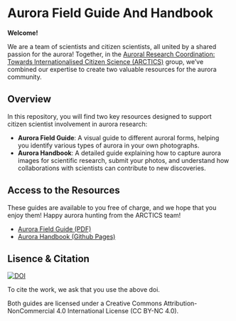 # Aurora Field Guide And Handbook

**Welcome!**

We are a team of scientists and citizen scientists, all united by a shared passion for the aurora! Together, in the [Auroral Research Coordination: Towards Internationalised Citizen Science (ARCTICS)](https://collab.issibern.ch/arctics/) group, we’ve combined our expertise to create two valuable resources for the aurora community.

## Overview

In this repository, you will find two key resources designed to support citizen scientist involvement in aurora research:

- **Aurora Field Guide**: A visual guide to different auroral forms, helping you identify various types of aurora in your own photographs.
- **Aurora Handbook**: A detailed guide explaining how to capture aurora images for scientific research, submit your photos, and understand how collaborations with scientists can contribute to new discoveries.

## Access to the Resources

These guides are available to you free of charge, and we hope that you enjoy them! Happy aurora hunting from the ARCTICS team!

- [Aurora Field Guide (PDF)](https://kherli.github.io/Aurora-Field-Guide-And-Handbook/_static/Aurora_Field_Guide.pdf)
- [Aurora Handbook (Github Pages)](https://kherli.github.io/Aurora-Field-Guide-And-Handbook/main.html)

## Lisence & Citation

<a href="https://doi.org/10.5281/zenodo.13843087"><img src="https://zenodo.org/badge/DOI/10.5281/zenodo.13843087.svg" alt="DOI"></a>

To cite the work, we ask that you use the above doi.

Both guides are licensed under a Creative Commons Attribution-NonCommercial 4.0 International License (CC BY-NC 4.0).

